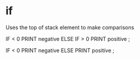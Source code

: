 # if

Uses the top of stack element to make comparisons 

IF < 0
    PRINT negative
ELSE IF > 0 
    PRINT positive
;

IF < 0
    PRINT negative
ELSE
    PRINT positive
;